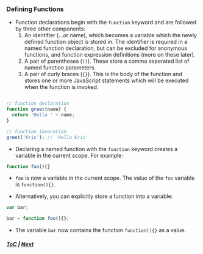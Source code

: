 ### Defining Functions
* Function declarations begin with the `function` keyword and are followed by three other components:
  1. An identifier (...or name), which becomes a variable which the newly defined function object is stored in. The identifier is required in a named function declaration, but can be excluded for anonymous functions, and function expression definitions (more on these later).
  2. A pair of parentheses (`()`). These store a comma seperated list of named function parameters.
  3. A pair of curly braces (`{}`). This is the body of the function and stores one or more JavaScript statements which will be executed when the function is invoked.
  
```javascript

// function declaration
function greet(name) {
  return 'Hello ' + name;
}

// function invocation
greet('Kris'); // 'Hello Kris'
```
  
* Declaring a named function with the `function` keyword creates a variable in the current scope. For example:
  
```js
function foo(){}
```
  
* `foo` is now a variable in the current scope. The value of the `foo` variable is `function(){}`.
  
* Alternatively, you can explicitly store a function into a variable:
  
```js
var bar;

bar = function foo(){};
```
  
* The variable `bar` now contains the function `function(){}` as a value.
  
##### [ToC](README.md) | [Next](2_parameters.md)
